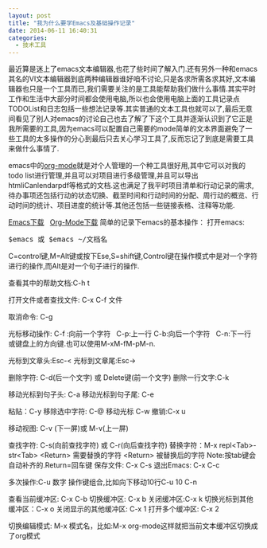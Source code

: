 ```yaml
---
layout: post
title: "我为什么要学Emacs及基础操作记录"
date: 2014-06-11 16:40:31
categories:
  - 技术工具
---
```


最近算是迷上了emacs文本编辑器,也花了些时间了解入门.还有另外一种和emacs其名的VI文本编辑器到底两种编辑器谁好咱不讨论,只是各求所需各求其好,文本编辑器也只是一个工具而已,我们需要关注的是工具能帮助我们做什么事情.其实平时工作和生活中大部分时间都会使用电脑,所以也会使用电脑上面的工具记录点TODOList和日志包括一些想法记录等.其实普通的文本工具也就可以了,最后无意间看见了别人对emacs的讨论自己也去了解了下这个工具并逐渐认识到了它正是我所需要的工具,因为emacs可以配置自己需要的mode简单的文本界面避免了一些工具的太多操作的分心到最后只去关心学习工具了,反而忘记了到底是需要工具来做什么事情了.
<!--more-->

emacs中的[org-mode](http://zh.wikipedia.org/zh/Org-%E6%A8%A1%E5%BC%8F)就是对个人管理的一个种工具很好用,其中它可以对我的todo list进行管理,并且可以对项目进行多级管理,并且可以导出htmliCanlendarpdf等格式的文档.这也满足了我平时项目清单和行动记录的需求,待办事项还包括行动的状态切换、截至时间和行动时间的分配、周行动的概览、行动时间的统计、项目进度的统计等.其他还包括一些链接表格、注释等功能.

[Emacs下载](http://ftp.gnu.org/gnu/emacs/)   [Org-Mode下载](http://orgmode.org/)
简单的记录下emacs的基本操作：
打开emacs:
<pre lang="shell">$emacs 或 $emacs ~/文档名</pre>
C=control键,M=Alt键或按下Ese,S=shift键,Control键在操作模式中是对一个字符进行的操作,而Alt是对一个句子进行的操作.

查看其中的帮助文档:C-h t

打开文件或者查找文件: C-x C-f 文件

取消命令: C-g

光标移动操作:
C-f :向前一个字符   C-p:上一行
C-b:向后一个字符   C-n:下一行
或键盘上的方向键.也可以使用M-xM-fM-pM-n.

光标到文章头:Esc-&lt;
光标到文章尾:Esc-&gt;

删除字符: C-d(后一个文字) 或 Delete键(前一个文字)
删除一行文字:C-k

移动光标到句子头: C-a
移动光标到句子尾: C-e

粘贴：C-y
移除选中字符: C-@ 移动光标 C-w
撤销:C-x u

移动视图: C-v (下一屏)或 M-v(上一屏)

查找字符: C-s(向前查找字符) 或 C-r(向后查找字符)
替换字符：M-x repl&lt;Tab&gt;-str&lt;Tab&gt; &lt;Return&gt; 需要替换的字符 &lt;Return&gt; 被替换后的字符 Note:按tab键会自动补齐的.Return=回车键
保存文件: C-x C-s
退出Emacs: C-x C-c

多次操作:C-u 数字 操作键组合,比如向下移动10行C-u 10 C-n

查看当前缓冲区: C-x C-b
切换缓冲区: C-x b
关闭缓冲区:C-x k
切换光标到其他缓冲区：C-x o
关闭显示的其他缓冲区: C-x 1
打开多个缓冲区: C-x 2

切换编辑模式: M-x 模式名，比如:M-x org-mode这样就把当前文本缓冲区切换成了org模式

&nbsp;

&nbsp;
